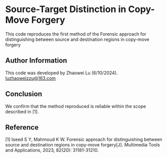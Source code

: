 # Source-Target Distinction in Copy-Move Forgery
This code reproduces the first method of the Forensic approach for distinguishing between source and destination regions in copy-move forgery

## Author Information
This code was developed by Zhaowei Lu (6/10/2024).
<br>luzhaoweizzu@163.com

## Conclusion
We confirm that the method reproduced is reliable within the scope described in [1].

## Reference
[1] Iseed S Y, Mahmoud K W. Forensic approach for distinguishing between source and destination regions in copy-move forgery[J]. Multimedia Tools and Applications, 2023, 82(20): 31181-31210.
